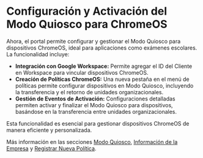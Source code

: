 # Configuración y Activación del Modo Quiosco para ChromeOS

Ahora, el portal permite configurar y gestionar el Modo Quiosco para dispositivos ChromeOS, ideal para aplicaciones como exámenes escolares. La funcionalidad incluye:

* **Integración con Google Workspace:** Permite agregar el ID del Cliente en Workspace para vincular dispositivos ChromeOS.
* **Creación de Políticas ChromeOS:** Una nueva pestaña en el menú de políticas permite configurar dispositivos en Modo Quiosco, incluyendo la transferencia y el retorno de unidades organizacionales.
* **Gestión de Eventos de Activación:** Configuraciones detalladas permiten activar y finalizar el Modo Quiosco para dispositivos, basándose en la transferencia entre unidades organizacionales.

Esta funcionalidad es esencial para gestionar dispositivos ChromeOS de manera eficiente y personalizada.

Más información en las secciones [Modo Quiosco](../../portal/configuracion/editar-politica/modo-quiosco.md), [Información de la Empresa](../../portal/empresa/informacion-de-la-empresa.md) y [Registrar Nueva Política](../../portal/configuracion/registrar-nueva-politica.md).
